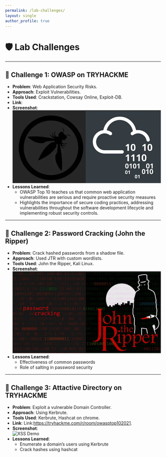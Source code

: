 ```yaml
---
permalink: /lab-challenges/
layout: single
author_profile: true
---
```

# 🛡️ **Lab Challenges**

---

## 🧩 **Challenge 1: OWASP on TRYHACKME**
- **Problem**: Web Application Security Risks.
- **Approach**: Exploit Vulnerabilities.
- **Tools Used**: Crackstation, Cowsay Online, Exploit-DB.
- **Link**: 
- **Screenshot**:  
  ![DVWA Screenshot](/assets/images/owasp.webp)
- **Lessons Learned**:
  - OWASP Top 10 teaches us that common web application vulnerabilities are serious and require proactive security measures
  - Highlights the importance of secure coding practices, addressing vulnerabilities throughout the software development lifecycle and implementing robust security controls.

---

## 🧩 **Challenge 2: Password Cracking (John the Ripper)**
- **Problem**: Crack hashed passwords from a shadow file.
- **Approach**: Used JTR with custom wordlists.
- **Tools Used**: John the Ripper, Kali Linux.
- **Screenshot**:  
  ![JTR Output](/assets/images/JTR.jpeg)
- **Lessons Learned**:
  - Effectiveness of common passwords
  - Role of salting in password security

---

## 🧩 **Challenge 3: Attactive Directory on TRYHACKME**
- **Problem**: Exploit a vulnerable Domain Controller.
- **Approach**: Using Kerbrute.
- **Tools Used**: Kerbrute, Hashcat on chrome.
- **Link**: Link:https://tryhackme.com/r/room/owasptop102021.
- **Screenshot**:  
  ![XSS Demo](/assets/images/kebrute.webp)
- **Lessons Learned**:
  - Enumerate a domain’s users using Kerbrute
  - Crack hashes using hashcat
